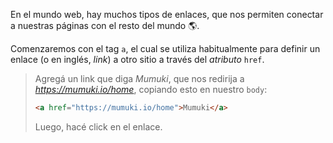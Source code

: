En el mundo web, hay muchos tipos de enlaces, que nos permiten conectar a nuestras páginas con el resto del mundo :earth_americas:.

Comenzaremos con el tag `a`, el cual se utiliza habitualmente para definir un enlace (o en inglés, _link_) a otro sitio a través del _atributo_ `href`.

> Agregá un link que diga _Mumuki_, que nos redirija a _https://mumuki.io/home_, copiando esto en nuestro `body`:
> 
>```html
> <a href="https://mumuki.io/home">Mumuki</a>
>```
>
> Luego, hacé click en el enlace. 

